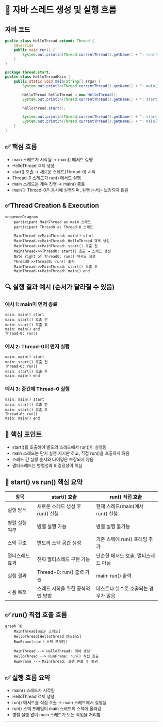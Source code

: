 # 🧠 자바 스레드 생성 및 실행 흐름

## 자바 코드
```java
public class HelloThread extends Thread {
    @Override
    public void run() {
        System.out.println(Thread.currentThread().getName() + ": run()");
    }
}
```
```java
package thread.start;
public class HelloThreadMain {
    public static void main(String[] args) {
        System.out.println(Thread.currentThread().getName() + ": main() start");

        HelloThread helloThread = new HelloThread();
        System.out.println(Thread.currentThread().getName() + ": start() 호출 전");

        helloThread.start();

        System.out.println(Thread.currentThread().getName() + ": start() 호출 후");
        System.out.println(Thread.currentThread().getName() + ": main() end");
    }
}
```

## ✅ 핵심 흐름
- main 스레드가 시작됨 → main() 메서드 실행
- HelloThread 객체 생성
- start() 호출 → 새로운 스레드(Thread-0) 시작
- Thread-0 스레드가 run() 메서드 실행
- main 스레드는 계속 진행 → main() 종료
- main과 Thread-0은 동시에 실행되며, 실행 순서는 보장되지 않음

## ✅Thread Creation & Execution
```mermaid
sequenceDiagram
    participant MainThread as main 스레드
    participant Thread0 as Thread-0 스레드

    MainThread->>MainThread: main() start
    MainThread->>MainThread: HelloThread 객체 생성
    MainThread->>MainThread: start() 호출 전
    MainThread->>Thread0: start() 호출 → 스레드 생성
    Note right of Thread0: run() 메서드 실행
    Thread0->>Thread0: run() 출력
    MainThread->>MainThread: start() 호출 후
    MainThread->>MainThread: main() end
```


## 🔍 실행 결과 예시 (순서가 달라질 수 있음)
### 예시 1: main이 먼저 종료
```
main: main() start  
main: start() 호출 전  
main: start() 호출 후  
main: main() end  
Thread-0: run()
```

### 예시 2: Thread-0이 먼저 실행
```
main: main() start  
main: start() 호출 전  
Thread-0: run()  
main: start() 호출 후  
main: main() end
```

### 예시 3: 중간에 Thread-0 실행
```
main: main() start  
main: start() 호출 전  
main: start() 호출 후  
Thread-0: run()  
main: main() end
```

## 📌 핵심 포인트
- start()를 호출해야 별도의 스레드에서 run()이 실행됨
- main 스레드는 단지 실행 지시만 하고, 직접 run()을 호출하지 않음
- 스레드 간 실행 순서와 타이밍은 보장되지 않음
- 멀티스레드는 병렬성과 비결정성이 핵심


## 🧠 start() vs run() 핵심 요약

| 항목                  | start() 호출                          | run() 직접 호출                          |
|-----------------------|----------------------------------------|------------------------------------------|
| 실행 방식             | 새로운 스레드 생성 후 run() 실행       | 현재 스레드(main)에서 run() 실행         |
| 병렬 실행 여부        | 병렬 실행 가능                         | 병렬 실행 불가능                         |
| 스택 구조             | 별도의 스택 공간 생성                  | 기존 스택에 run() 프레임 추가            |
| 멀티스레드 효과       | 진짜 멀티스레드 구현 가능              | 단순한 메서드 호출, 멀티스레드 아님      |
| 실행 결과             | Thread-0: run() 출력 가능              | main: run() 출력                         |
| 사용 목적             | 스레드 시작을 위한 공식적인 방법       | 테스트나 실수로 호출되는 경우가 많음     |

## ✅ run() 직접 호출 흐름
```mermaid
graph TD
    MainThread[main 스레드]
    HelloThread[HelloThread 인스턴스]
    RunFrame[run() 스택 프레임]

    MainThread --> HelloThread: 객체 생성
    HelloThread --> RunFrame: run() 직접 호출
    RunFrame --> MainThread: 실행 완료 후 복귀
```

## ✅ 실행 흐름 요약
- main() 스레드가 시작됨
- HelloThread 객체 생성
- run() 메서드를 직접 호출 → main 스레드에서 실행됨
- run() 스택 프레임이 main 스레드의 스택에 올라감
- 병렬 실행 없이 main 스레드가 모든 작업을 처리함

---
